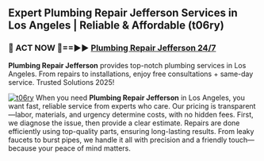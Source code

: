 ## Expert Plumbing Repair Jefferson Services in Los Angeles | Reliable & Affordable (t06ry)  

<h3>🚿 ACT NOW 🌟==►► <a href="https://tinyurl.com/2ne6vx2x" rel="nofollow">Plumbing Repair Jefferson 24/7</a></h3>

**Plumbing Repair Jefferson** provides top-notch plumbing services in Los Angeles. From repairs to installations, enjoy free consultations + same-day service. Trusted Solutions 2025!

[![t06ry](https://i.imgur.com/4PFF4AK.jpeg)](https://tinyurl.com/2ne6vx2x)
When you need **Plumbing Repair Jefferson** in Los Angeles, you want fast, reliable service from experts who care. Our pricing is transparent—labor, materials, and urgency determine costs, with no hidden fees. First, we diagnose the issue, then provide a clear estimate. Repairs are done efficiently using top-quality parts, ensuring long-lasting results. From leaky faucets to burst pipes, we handle it all with precision and a friendly touch—because your peace of mind matters.